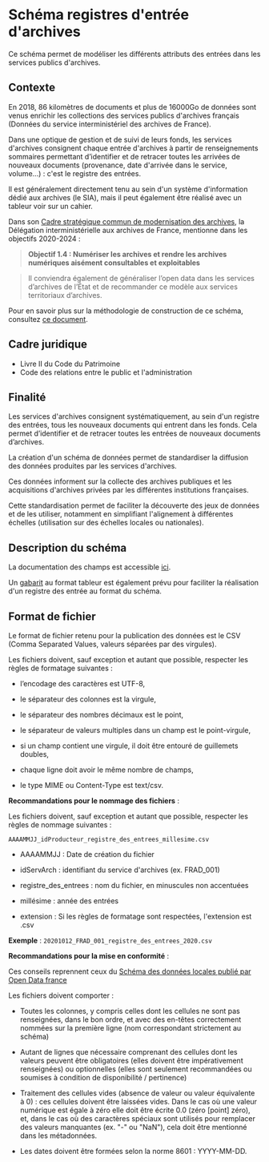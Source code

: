 # Schéma registres d'entrée d'archives

Ce schéma permet de modéliser les différents attributs des entrées dans les services publics d'archives.

## Contexte

En 2018, 86 kilomètres de documents et plus de 16000Go de données sont venus enrichir les collections des services publics d'archives français (Données du service interministériel des archives de France).

Dans une optique de gestion et de suivi de leurs fonds, les services d'archives consignent chaque entrée d'archives à partir de renseignements sommaires permettant d’identifier et de retracer toutes les arrivées de nouveaux documents (provenance, date d'arrivée dans le service, volume...) : c'est le registre des entrées.

Il est généralement directement tenu au sein d'un système d'information dédié aux archives (le SIA), mais il peut également être réalisé avec un tableur voir sur un cahier.

Dans son [Cadre stratégique commun de modernisation des archives](https://www.gouvernement.fr/cadre-strategique-commun-de-modernisation-des-archives-3042), la Délégation interministérielle aux archives de France, mentionne dans les objectifs 2020-2024 :

> **Objectif 1.4 : Numériser les archives et rendre les archives numériques aisément consultables et exploitables** 

> Il conviendra également de généraliser l’open data dans les services d’archives de l’État et de recommander ce modèle aux services territoriaux d’archives.

Pour en savoir plus sur la méthodologie de construction de ce schéma, consultez [ce document](https://github.com/Archivistes75/registre_entrees/blob/master/methodologie.md). 

## Cadre juridique

* Livre II du Code du Patrimoine
* Code des relations entre le public et l'administration

## Finalité

Les services d'archives consignent systématiquement, au sein d'un registre des entrées, tous les nouveaux documents qui entrent dans les fonds. Cela permet d’identifier et de retracer toutes les entrées de nouveaux documents d’archives.

La création d'un schéma de données permet de standardiser la diffusion des données produites par les services d'archives. 

Ces données informent sur la collecte des archives publiques et les acquisitions d'archives privées par les différentes institutions françaises.

Cette standardisation permet de faciliter la découverte des jeux de données et de les utiliser, notamment en simplifiant l'alignement à différentes échelles (utilisation sur des échelles locales ou nationales).

## Description du schéma

La documentation des champs est accessible [ici](https://schema.data.gouv.fr/Archivistes75/registre_entrees/latest/documentation.html).

Un [gabarit](https://raw.githubusercontent.com/Archivistes75/registre_entrees/master/exemple-valide.csv) au format tableur est également prévu pour faciliter la réalisation d'un registre des entrée au format du schéma.

## Format de fichier

Le format de fichier retenu pour la publication des données est le CSV (Comma Separated Values, valeurs séparées par des virgules).

Les fichiers doivent, sauf exception et autant que possible, respecter les règles de formatage suivantes :

* l’encodage des caractères est UTF-8,

* le séparateur des colonnes est la virgule,

* le séparateur des nombres décimaux est le point,

* le séparateur de valeurs multiples dans un champ est le point-virgule,

* si un champ contient une virgule, il doit être entouré de guillemets doubles,

* chaque ligne doit avoir le même nombre de champs,

* le type MIME ou Content-Type est text/csv.

**Recommandations pour le nommage des fichiers** :

Les fichiers doivent, sauf exception et autant que possible, respecter les règles de nommage suivantes :

`AAAAMMJJ_idProducteur_registre_des_entrees_millesime.csv`

* AAAAMMJJ : Date de création du fichier

* idServArch : identifiant du service d'archives (ex. FRAD_001)

* registre_des_entrees : nom du fichier, en minuscules non accentuées
    
* millésime : année des entrées

* extension : Si les règles de formatage sont respectées, l'extension est .csv

**Exemple** : `20201012_FRAD_001_registre_des_entrees_2020.csv`

**Recommandations pour la mise en conformité** :

Ces conseils reprennent ceux du [Schéma des données locales publié par Open Data france](https://scdl.opendatafrance.net/docs/recommandations-relatives-aux-jeux-de-donnees.html)

Les fichiers doivent comporter :

   * Toutes les colonnes, y compris celles dont les cellules ne sont pas renseignées, dans le bon ordre, et avec des en-têtes correctement nommées sur la première ligne (nom correspondant strictement au schéma)

   * Autant de lignes que nécessaire comprenant des cellules dont les valeurs peuvent être obligatoires (elles doivent être impérativement renseignées) ou optionnelles (elles sont seulement recommandées ou soumises à condition de disponibilité / pertinence)
   
   * Traitement des cellules vides (absence de valeur ou valeur équivalente à 0) : ces cellules doivent être laissées vides. Dans le cas où une valeur numérique est égale à zéro elle doit être écrite 0.0 (zéro [point] zéro), et, dans le cas où des caractères spéciaux sont utilisés pour remplacer des valeurs manquantes (ex. "-" ou "NaN"), cela doit être mentionné dans les métadonnées.
   
   * Les dates doivent être formées selon la norme 8601 : YYYY-MM-DD. 